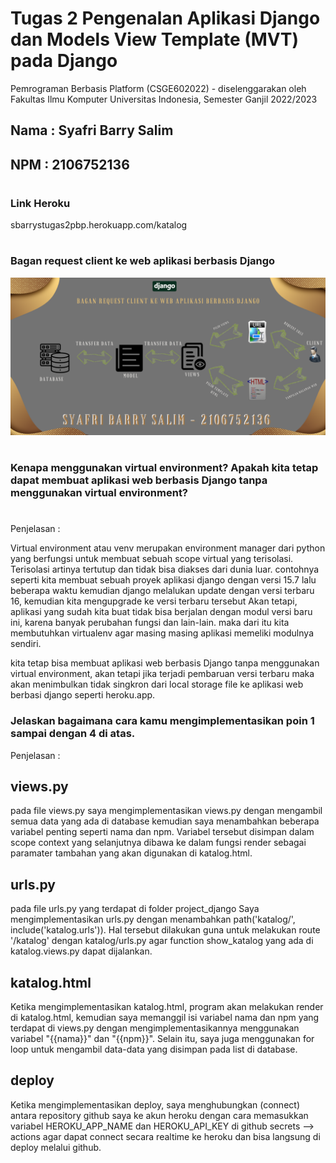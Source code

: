# Tugas 2 Pengenalan Aplikasi Django dan Models View Template (MVT) pada Django

Pemrograman Berbasis Platform (CSGE602022) - diselenggarakan oleh Fakultas Ilmu Komputer Universitas Indonesia, Semester Ganjil 2022/2023 

## Nama : Syafri Barry Salim
## NPM  : 2106752136
#

### Link Heroku
sbarrystugas2pbp.herokuapp.com/katalog
#
### Bagan request client ke web aplikasi berbasis Django
![Gambar]('../../bagan_sbarrys.png)
#
### Kenapa menggunakan virtual environment? Apakah kita tetap dapat membuat aplikasi web berbasis Django tanpa menggunakan virtual environment?
#

Penjelasan :

Virtual environment atau venv merupakan environment manager dari python yang berfungsi untuk membuat sebuah scope virtual yang terisolasi. Terisolasi artinya tertutup dan tidak bisa diakses dari dunia luar. contohnya seperti kita membuat sebuah proyek aplikasi django dengan versi 15.7 lalu beberapa waktu kemudian django melalukan update dengan versi terbaru 16, kemudian kita mengupgrade ke versi terbaru tersebut Akan tetapi, aplikasi yang sudah kita buat tidak bisa berjalan dengan modul versi baru ini, karena banyak perubahan fungsi dan lain-lain. maka dari itu kita membutuhkan virtualenv agar masing masing aplikasi memeliki modulnya sendiri.


kita tetap bisa membuat aplikasi web berbasis Django tanpa menggunakan virtual environment, akan tetapi jika terjadi pembaruan versi terbaru maka akan menimbulkan tidak singkron dari local storage file ke aplikasi web berbasi django seperti heroku.app.

### Jelaskan bagaimana cara kamu mengimplementasikan poin 1 sampai dengan 4 di atas.

Penjelasan : 

## views.py
pada file views.py saya mengimplementasikan views.py dengan mengambil semua data yang ada di database kemudian saya menambahkan beberapa variabel penting seperti nama dan npm. Variabel tersebut disimpan dalam scope context yang selanjutnya dibawa ke dalam fungsi render sebagai paramater tambahan yang akan digunakan di katalog.html.

## urls.py
pada file urls.py yang terdapat di folder project_django Saya mengimplementasikan urls.py dengan menambahkan path('katalog/', include('katalog.urls')). Hal tersebut dilakukan guna untuk melakukan route '/katalog' dengan katalog/urls.py agar function show_katalog yang ada di katalog.views.py dapat dijalankan. 

## katalog.html
Ketika mengimplementasikan katalog.html, program akan melakukan render di katalog.html, kemudian saya memanggil isi variabel nama dan npm yang terdapat di views.py dengan mengimplementasikannya menggunakan variabel "{{nama}}" dan "{{npm}}". Selain itu, saya juga menggunakan for loop untuk mengambil data-data yang disimpan pada list di database.

## deploy
Ketika mengimplementasikan deploy, saya menghubungkan (connect) antara repository github saya ke akun heroku dengan cara memasukkan variabel HEROKU_APP_NAME dan HEROKU_API_KEY di github secrets --> actions agar dapat connect secara realtime ke heroku dan bisa langsung  di deploy melalui github.

